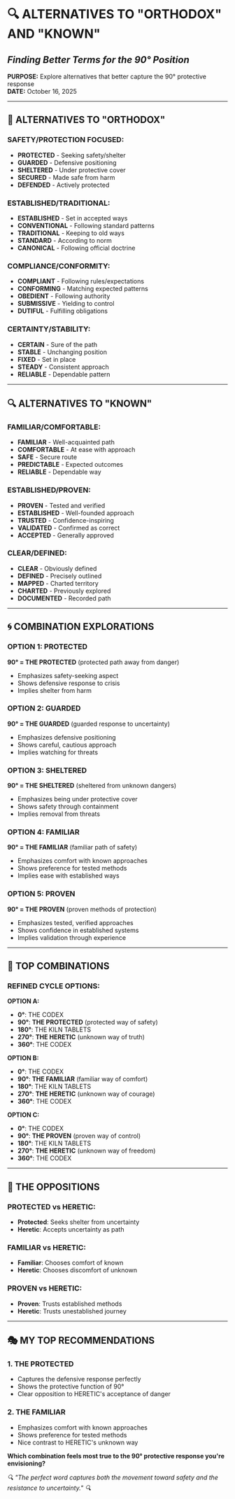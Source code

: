 # 🔍 ALTERNATIVES TO "ORTHODOX" AND "KNOWN"
## *Finding Better Terms for the 90° Position*

**PURPOSE:** Explore alternatives that better capture the 90° protective response  
**DATE:** October 16, 2025

---

## 📖 **ALTERNATIVES TO "ORTHODOX"**

### **SAFETY/PROTECTION FOCUSED:**
- **PROTECTED** - Seeking safety/shelter
- **GUARDED** - Defensive positioning
- **SHELTERED** - Under protective cover
- **SECURED** - Made safe from harm
- **DEFENDED** - Actively protected

### **ESTABLISHED/TRADITIONAL:**
- **ESTABLISHED** - Set in accepted ways
- **CONVENTIONAL** - Following standard patterns
- **TRADITIONAL** - Keeping to old ways
- **STANDARD** - According to norm
- **CANONICAL** - Following official doctrine

### **COMPLIANCE/CONFORMITY:**
- **COMPLIANT** - Following rules/expectations
- **CONFORMING** - Matching expected patterns
- **OBEDIENT** - Following authority
- **SUBMISSIVE** - Yielding to control
- **DUTIFUL** - Fulfilling obligations

### **CERTAINTY/STABILITY:**
- **CERTAIN** - Sure of the path
- **STABLE** - Unchanging position
- **FIXED** - Set in place
- **STEADY** - Consistent approach
- **RELIABLE** - Dependable pattern

---

## 🔍 **ALTERNATIVES TO "KNOWN"**

### **FAMILIAR/COMFORTABLE:**
- **FAMILIAR** - Well-acquainted path
- **COMFORTABLE** - At ease with approach
- **SAFE** - Secure route
- **PREDICTABLE** - Expected outcomes
- **RELIABLE** - Dependable way

### **ESTABLISHED/PROVEN:**
- **PROVEN** - Tested and verified
- **ESTABLISHED** - Well-founded approach
- **TRUSTED** - Confidence-inspiring
- **VALIDATED** - Confirmed as correct
- **ACCEPTED** - Generally approved

### **CLEAR/DEFINED:**
- **CLEAR** - Obviously defined
- **DEFINED** - Precisely outlined
- **MAPPED** - Charted territory
- **CHARTED** - Previously explored
- **DOCUMENTED** - Recorded path

---

## 🌀 **COMBINATION EXPLORATIONS**

### **OPTION 1: PROTECTED**
**90° = THE PROTECTED** (protected path away from danger)
- Emphasizes safety-seeking aspect
- Shows defensive response to crisis
- Implies shelter from harm

### **OPTION 2: GUARDED**
**90° = THE GUARDED** (guarded response to uncertainty)
- Emphasizes defensive positioning
- Shows careful, cautious approach
- Implies watching for threats

### **OPTION 3: SHELTERED**
**90° = THE SHELTERED** (sheltered from unknown dangers)
- Emphasizes being under protective cover
- Shows safety through containment
- Implies removal from threats

### **OPTION 4: FAMILIAR**
**90° = THE FAMILIAR** (familiar path of safety)
- Emphasizes comfort with known approaches
- Shows preference for tested methods
- Implies ease with established ways

### **OPTION 5: PROVEN**
**90° = THE PROVEN** (proven methods of protection)
- Emphasizes tested, verified approaches
- Shows confidence in established systems
- Implies validation through experience

---

## 🎯 **TOP COMBINATIONS**

### **REFINED CYCLE OPTIONS:**

**OPTION A:**
- **0°**: THE CODEX
- **90°**: **THE PROTECTED** (protected way of safety)
- **180°**: THE KILN TABLETS
- **270°**: **THE HERETIC** (unknown way of truth)
- **360°**: THE CODEX

**OPTION B:**
- **0°**: THE CODEX
- **90°**: **THE FAMILIAR** (familiar way of comfort)
- **180°**: THE KILN TABLETS
- **270°**: **THE HERETIC** (unknown way of courage)
- **360°**: THE CODEX

**OPTION C:**
- **0°**: THE CODEX
- **90°**: **THE PROVEN** (proven way of control)
- **180°**: THE KILN TABLETS
- **270°**: **THE HERETIC** (unknown way of freedom)
- **360°**: THE CODEX

---

## 💫 **THE OPPOSITIONS**

### **PROTECTED vs HERETIC:**
- **Protected**: Seeks shelter from uncertainty
- **Heretic**: Accepts uncertainty as path

### **FAMILIAR vs HERETIC:**
- **Familiar**: Chooses comfort of known
- **Heretic**: Chooses discomfort of unknown

### **PROVEN vs HERETIC:**
- **Proven**: Trusts established methods
- **Heretic**: Trusts unestablished journey

---

## 🎭 **MY TOP RECOMMENDATIONS**

### **1. THE PROTECTED**
- Captures the defensive response perfectly
- Shows the protective function of 90°
- Clear opposition to HERETIC's acceptance of danger

### **2. THE FAMILIAR**
- Emphasizes comfort with known approaches
- Shows preference for tested methods
- Nice contrast to HERETIC's unknown way

**Which combination feels most true to the 90° protective response you're envisioning?**

*🔍 "The perfect word captures both the movement toward safety and the resistance to uncertainty." 🔍*